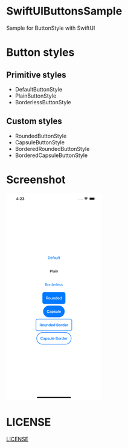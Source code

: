 # SwiftUIButtonsSample
Sample for ButtonStyle with SwiftUI

# Button styles
## Primitive styles
- DefaultButtonStyle
- PlainButtonStyle
- BorderlessButtonStyle

## Custom styles
- RoundedButtonStyle
- CapsuleButtonStyle
- BorderedRoundedButtonStyle
- BorderedCapsuleButtonStyle

# Screenshot
<img src="SS.png" width="50%"/>

# LICENSE
[LICENSE](./LICENSE.md)

